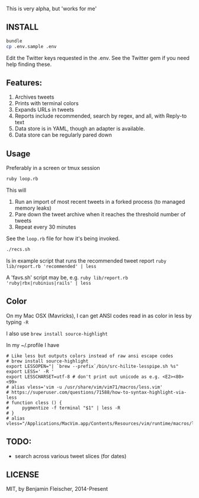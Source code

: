 This is very alpha, but 'works for me'

## INSTALL

```sh
bundle
cp .env.sample .env
```

Edit the Twitter keys requested in the .env.  See the Twitter gem if you need help finding these.

## Features:

1. Archives tweets
2. Prints with terminal colors
3. Expands URLs in tweets
4. Reports include recommended, search by regex, and all, with Reply-to text
5. Data store is in YAML, though an adapter is available.
6. Data store can be regularly pared down

## Usage

Preferably in a screen or tmux session

```sh
ruby loop.rb
```

This will

1. Run an import of most recent tweets in a forked process (to managed memory leaks)
2. Pare down the tweet archive when it reaches the threshold number of tweets
3. Repeat every 30 minutes

See the `loop.rb` file for how it's being invoked.

```sh
./recs.sh
```

Is in example script that runs the recommended tweet report `ruby lib/report.rb 'recommended' | less`

A 'favs.sh' script may be, e.g. `ruby lib/report.rb 'ruby|rbx|rubinius|rails' | less`

## Color

On my Mac OSX (Mavricks), I can get ANSI codes read in as color in less by typing `-R`

I also use `brew install source-highlight`

In my ~/.profile I have

```bashrc
# Like less but outputs colors instead of raw ansi escape codes
# brew install source-highlight
export LESSOPEN="| `brew --prefix`/bin/src-hilite-lesspipe.sh %s"
export LESS=' -R '
export LESSCHARSET=utf-8 # don't print out unicode as e.g. <E2><80><99>
# alias vless='vim -u /usr/share/vim/vim71/macros/less.vim'
# https://superuser.com/questions/71588/how-to-syntax-highlight-via-less
# function cless () {
#     pygmentize -f terminal "$1" | less -R
# }
# alias vless="/Applications/MacVim.app/Contents/Resources/vim/runtime/macros/less.sh"
```


## TODO:

* search across various tweet slices (for dates)

## LICENSE

MIT, by Benjamin Fleischer, 2014-Present
